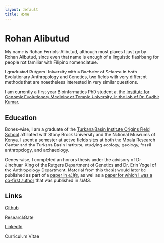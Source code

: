 ```yaml
---
layout: default
title: Home
---
```


# Rohan Alibutud

My name is Rohan Ferriols-Alibutud, although most places I just go by Rohan Alibutud, since even that name is enough of a linguistic flashbang for people not familiar with Filipino nomenclature.

I graduated Rutgers University with a Bachelor of Science in both Evolutionary Anthropology and Genetics, two fields with very different methods that are nonetheless interested in very similar questions. 

I am currently a first-year Bioinformatics PhD student at the [Institute for Genomic Evolutionary Medicine at Temple University, in the lab of Dr. Sudhir Kumar](https://kumarlab.net/home). 

## Education

Bones-wise, I am a graduate of the [Turkana Basin Institute Origins Field School](https://www.turkanabasin.org/fieldschool/) affiliated with Stony Brook University and the National Museums of Kenya. I spent a semester at active fields sites at both the Mpala Research Center and the Turkana Basin Institute, studying ecology, geology, fossil anthropology, and archaeology.

Genes-wise, I completed an honors thesis under the advisory of Dr. Jinchuan Xing of the Rutgers Department of Genetics and Dr. Erin Vogel of the Anthropology Department. Material from this thesis would later be published as part of a [paper in *eLife*](https://elifesciences.org/articles/82809), as well as a [paper for which I was a co-first author](https://www.mdpi.com/1422-0067/24/17/13248) that was published in *IJMS.*

## Links

[Github](https://github.com/RohanAlibutud)

[ResearchGate](https://www.researchgate.net/profile/Rohan-Alibutud)

[LinkedIn](https://www.linkedin.com/in/rohan-alibutud-2259b2104)

Curriculum Vitae

